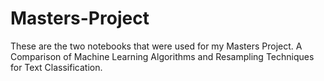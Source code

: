 # Masters-Project
These are the two notebooks that were used for my Masters Project. A Comparison of Machine Learning Algorithms and Resampling Techniques for Text Classification.
